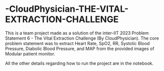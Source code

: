 # -CloudPhysician-THE-VITAL-EXTRACTION-CHALLENGE

This is a team project made as a solution of the inter-IIT 2023 Problem Statement 6 - The Vital Extraction Challenge (By CloudPhysician). The core problem statement was to extract Heart Rate, SpO2, RR, Systolic Blood Pressure, Diabolic Blood Pressure, and MAP from the provided images of Modular patient monitor.

All the other details regarding how to run the project are in the notebook.

